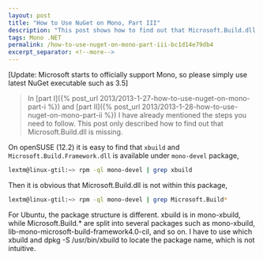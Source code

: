 ```yaml
---
layout: post
title: "How to Use NuGet on Mono, Part III"
description: "This post shows how to find out that Microsoft.Build.dll is missing."
tags: Mono .NET
permalink: /how-to-use-nuget-on-mono-part-iii-bc1d14e79db4
excerpt_separator: <!--more-->
---
```


[Update: Microsoft starts to officially support Mono, so please simply use latest NuGet executable such as 3.5]

> In [part I]({% post_url 2013/2013-1-27-how-to-use-nuget-on-mono-part-i %}) and [part II]({% post_url 2013/2013-1-28-how-to-use-nuget-on-mono-part-ii %}) I have already mentioned the steps you need to follow. This post only described how to find out that Microsoft.Build.dll is missing.

On openSUSE (12.2) it is easy to find that `xbuild` and `Microsoft.Build.Framework.dll` is available under `mono-devel` package,

``` bash
lextm@linux-gtil:~> rpm -ql mono-devel | grep xbuild
```

Then it is obvious that Microsoft.Build.dll is not within this package,

``` bash
lextm@linux-gtil:~> rpm -ql mono-devel | grep Microsoft.Build*
```

For Ubuntu, the package structure is different. xbuild is in mono-xbuild, while Microsoft.Build.\* are split into several packages such as mono-xbuild, lib-mono-microsoft-build-framework4.0-cil, and so on. I have to use which xbuild and dpkg -S /usr/bin/xbuild to locate the package name, which is not intuitive.

<!--more-->
